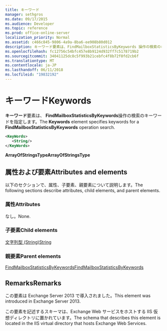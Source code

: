 ```yaml
---
title: キーワード
manager: sethgros
ms.date: 09/17/2015
ms.audience: Developer
ms.topic: reference
ms.prod: office-online-server
localization_priority: Normal
ms.assetid: c466c845-9806-4a9a-8ba6-ee908b80d012
description: キーワード要素は、FindMailboxStatisticsByKeywords 操作の検索のキーワードを指定します。
ms.openlocfilehash: fc12756c54bfc457e8b9124d932ff7c5178719b2
ms.sourcegitcommit: 34041125dc8c5f993b21cebfc4f8b72f0fd2cb6f
ms.translationtype: MT
ms.contentlocale: ja-JP
ms.lasthandoff: 06/11/2018
ms.locfileid: "19832192"
---
```

# <a name="keywords"></a><span data-ttu-id="6f4e2-103">キーワード</span><span class="sxs-lookup"><span data-stu-id="6f4e2-103">Keywords</span></span>

<span data-ttu-id="6f4e2-104">**キーワード**要素は、 **FindMailboxStatisticsByKeywords**操作の検索のキーワードを指定します。</span><span class="sxs-lookup"><span data-stu-id="6f4e2-104">The **Keywords** element specifies keywords for a **FindMailboxStatisticsByKeywords** operation search.</span></span> 
  
```XML
<KeyWords>
   <String/>
</KeyWords>
```

 <span data-ttu-id="6f4e2-105">**ArrayOfStringsType**</span><span class="sxs-lookup"><span data-stu-id="6f4e2-105">**ArrayOfStringsType**</span></span>
## <a name="attributes-and-elements"></a><span data-ttu-id="6f4e2-106">属性および要素</span><span class="sxs-lookup"><span data-stu-id="6f4e2-106">Attributes and elements</span></span>

<span data-ttu-id="6f4e2-107">以下のセクションで、属性、子要素、親要素について説明します。</span><span class="sxs-lookup"><span data-stu-id="6f4e2-107">The following sections describe attributes, child elements, and parent elements.</span></span>
  
### <a name="attributes"></a><span data-ttu-id="6f4e2-108">属性</span><span class="sxs-lookup"><span data-stu-id="6f4e2-108">Attributes</span></span>

<span data-ttu-id="6f4e2-109">なし。</span><span class="sxs-lookup"><span data-stu-id="6f4e2-109">None.</span></span>
  
### <a name="child-elements"></a><span data-ttu-id="6f4e2-110">子要素</span><span class="sxs-lookup"><span data-stu-id="6f4e2-110">Child elements</span></span>

[<span data-ttu-id="6f4e2-111">文字列型 (String)</span><span class="sxs-lookup"><span data-stu-id="6f4e2-111">String</span></span>](string.md)
  
### <a name="parent-elements"></a><span data-ttu-id="6f4e2-112">親要素</span><span class="sxs-lookup"><span data-stu-id="6f4e2-112">Parent elements</span></span>

[<span data-ttu-id="6f4e2-113">FindMailboxStatisticsByKeywords</span><span class="sxs-lookup"><span data-stu-id="6f4e2-113">FindMailboxStatisticsByKeywords</span></span>](findmailboxstatisticsbykeywords.md)
  
## <a name="remarks"></a><span data-ttu-id="6f4e2-114">Remarks</span><span class="sxs-lookup"><span data-stu-id="6f4e2-114">Remarks</span></span>

<span data-ttu-id="6f4e2-115">この要素は Exchange Server 2013 で導入されました。</span><span class="sxs-lookup"><span data-stu-id="6f4e2-115">This element was introduced in Exchange Server 2013.</span></span>
  
<span data-ttu-id="6f4e2-116">この要素を記述するスキーマは、Exchange Web サービスをホストする IIS 仮想ディレクトリに置かれています。</span><span class="sxs-lookup"><span data-stu-id="6f4e2-116">The schema that describes this element is located in the IIS virtual directory that hosts Exchange Web Services.</span></span>
  

